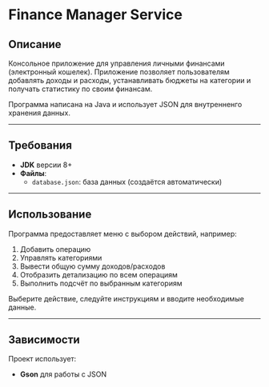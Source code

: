 # Finance Manager Service

## Описание
Консольное приложение для управления личными финансами (электронный кошелек). 
Приложение позволяет пользователям добавлять доходы и расходы, устанавливать бюджеты на категории и получать статистику по своим финансам.

Программа написана на Java и использует JSON для внутренненго хранения данных.

---

## Требования

- **JDK** версии 8+
- **Файлы**:
    - `database.json`: база данных (создаётся автоматически)

---

## Использование

Программа предоставляет меню с выбором действий, например:
1. Добавить операцию
2. Управлять категориями
3. Вывести общую сумму доходов/расходов
4. Отобразить детализацию по всем операциям
5. Выполнить подсчёт по выбранным категориям

Выберите действие, следуйте инструкциям и вводите необходимые данные.

---
## Зависимости

Проект использует:
- **Gson** для работы с JSON